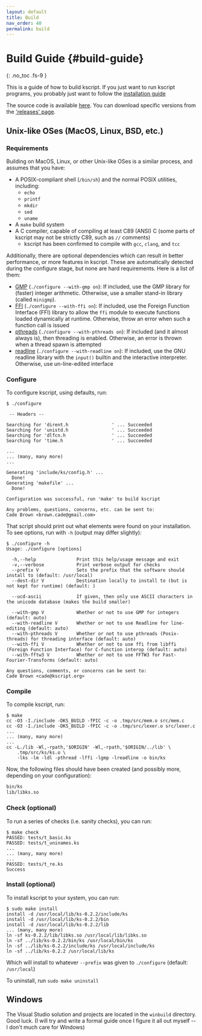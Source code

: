 ```yaml
---
layout: default
title: Build
nav_order: 40
permalink: build
---
```


# Build Guide {#build-guide}
{: .no_toc .fs-9 }

This is a guide of how to build kscript. If you just want to run kscript programs, you probably just want to follow the [installation guide](#install-guide)

The source code is available [here](https://github.com/chemicaldevelopment/kscript). You can download specific versions from the ['releases' page](https://github.com/ChemicalDevelopment/kscript/releases).

## Unix-like OSes (MacOS, Linux, BSD, etc.)

### Requirements

Building on MacOS, Linux, or other Unix-like OSes is a similar process, and assumes that you have:

  * A POSIX-compliant shell (`/bin/sh`) and the normal POSIX utilities, including:
    * `echo`
    * `printf`
    * `mkdir`
    * `sed`
    * `uname`
  * A `make` build system
  * A C compiler, capable of compiling at least C89 (ANSI) C (some parts of kscript may not be strictly C89, such as `//` comments)
    * kscript has been confirmed to compile with `gcc`, `clang`, and `tcc`

Additionally, there are optional dependencies which can result in better performance, or more features in kscript. These are automatically detected during the configure stage, but none are hard requirements. Here is a list of them:

  * [GMP](https://gmplib.org/) (`./configure --with-gmp on`): If included, use the GMP library for (faster) integer arithmetic. Otherwise, use a smaller stand-in library (called `minigmp`). 
  * [FFI](https://sourceware.org/libffi/) (`./configure --with-ffi on`): If included, use the Foreign Function Interface (FFI) library to allow the `ffi` module to execute functions loaded dynamically at runtime. Otherwise, throw an error when such a function call is issued
  * [pthreads](https://en.wikipedia.org/wiki/POSIX_Threads) (`./configure --with-pthreads on`): If included (and it almost always is), then threading is enabled. Otherwise, an error is thrown when a thread spawn is attempted
  * [readline](https://tiswww.case.edu/php/chet/readline/rltop.html) (`./configure --with-readline on`): If included, use the GNU readline library with the `input()` builtin and the interactive interpreter. Otherwise, use un-line-edited interface


### Configure

To configure kscript, using defaults, run:

```shell
$ ./configure

 -- Headers -- 

Searching for 'dirent.h                ' ... Succeeded
Searching for 'unistd.h                ' ... Succeeded
Searching for 'dlfcn.h                 ' ... Succeeded
Searching for 'time.h                  ' ... Succeeded

...
... (many, many more)
...

Generating 'include/ks/config.h' ...
  Done!
Generating 'makefile' ...
  Done!

Configuration was successful, run 'make' to build kscript

Any problems, questions, concerns, etc. can be sent to:
Cade Brown <brown.cade@gmail.com>
```

That script should print out what elements were found on your installation. To see options, run with `-h` (output may differ slightly):

```shell
$ ./configure -h
Usage: ./configure [options]

  -h,--help               Print this help/usage message and exit
  -v,--verbose            Print verbose output for checks
  --prefix V              Sets the prefix that the software should install to (default: /usr/local)
  --dest-dir V            Destination locally to install to (but is not kept for runtime) (default: )

  --ucd-ascii             If given, then only use ASCII characters in the unicode database (makes the build smaller)

  --with-gmp V            Whether or not to use GMP for integers (default: auto)
  --with-readline V       Whether or not to use Readline for line-editing (default: auto)
  --with-pthreads V       Whether or not to use pthreads (Posix-threads) for threading interface (default: auto)
  --with-ffi V            Whether or not to use ffi from libffi (Foreign Function Interface) for C-function interop (default: auto)
  --with-fftw3 V          Whether or not to use FFTW3 for Fast-Fourier-Transforms (default: auto)

Any questions, comments, or concerns can be sent to:
Cade Brown <cade@kscript.org>
```

### Compile

To compile kscript, run:

```shell
$ make
cc -O3 -I./include -DKS_BUILD -fPIC -c -o .tmp/src/mem.o src/mem.c
cc -O3 -I./include -DKS_BUILD -fPIC -c -o .tmp/src/lexer.o src/lexer.c
...
... (many, many more)
...
cc -L./lib -Wl,-rpath,'$ORIGIN' -Wl,-rpath,'$ORIGIN/../lib' \
	.tmp/src/ks/ks.o \
	-lks -lm -ldl -pthread -lffi -lgmp -lreadline -o bin/ks
```

Now, the following files should have been created (and possibly more, depending on your configuration):

```bash
bin/ks
lib/libks.so
```

### Check (optional)

To run a series of checks (i.e. sanity checks), you can run:

```shell
$ make check
PASSED: tests/t_basic.ks
PASSED: tests/t_uninames.ks
...
... (many, many more)
...
PASSED: tests/t_re.ks
Success
```

### Install (optional)

To install kscript to your system, you can run:

```shell
$ sudo make install
install -d /usr/local/lib/ks-0.2.2/include/ks
install -d /usr/local/lib/ks-0.2.2/bin
install -d /usr/local/lib/ks-0.2.2/lib
... (many, many more)
ln -sf ks-0.2.2/lib/libks.so /usr/local/lib/libks.so
ln -sf ../lib/ks-0.2.2/bin/ks /usr/local/bin/ks
ln -sf ../lib/ks-0.2.2/include/ks /usr/local/include/ks
ln -sf ../lib/ks-0.2.2 /usr/local/lib/ks
```

Which will install to whatever `--prefix` was given to `./configure` (default: `/usr/local`)

To uninstall, run `sudo make uninstall`

  
## Windows

The Visual Studio solution and projects are located in the `winbuild` directory. Good luck. (I will try and write a formal guide once I figure it all out myself -- I don't much care for Windows)


